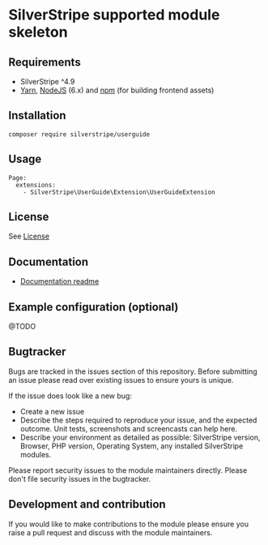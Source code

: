 # SilverStripe supported module skeleton

## Requirements

* SilverStripe ^4.9
* [Yarn](https://yarnpkg.com/lang/en/), [NodeJS](https://nodejs.org/en/) (6.x) and [npm](https://npmjs.com) (for building
  frontend assets)

## Installation

```
composer require silverstripe/userguide
```

## Usage
```
Page:
  extensions:
    - SilverStripe\UserGuide\Extension\UserGuideExtension
```

## License
See [License](license.md)

## Documentation
 * [Documentation readme](docs/en/readme.md)

## Example configuration (optional)

@TODO

## Bugtracker
Bugs are tracked in the issues section of this repository. Before submitting an issue please read over
existing issues to ensure yours is unique.

If the issue does look like a new bug:

 - Create a new issue
 - Describe the steps required to reproduce your issue, and the expected outcome. Unit tests, screenshots
 and screencasts can help here.
 - Describe your environment as detailed as possible: SilverStripe version, Browser, PHP version,
 Operating System, any installed SilverStripe modules.

Please report security issues to the module maintainers directly. Please don't file security issues in the bugtracker.

## Development and contribution
If you would like to make contributions to the module please ensure you raise a pull request and discuss with the module maintainers.
